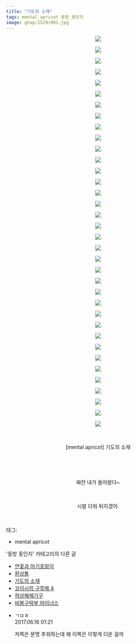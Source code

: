 ```yaml
---
title: "기도의 소재"
tags: mental_apricot 동방_동인지
image: ghap/1529/001.jpg
---
```

<div class="article">
<p style="text-align: center; clear: none; float: none;"><img src="{{ site.nasurl }}/ghap/1529/001.jpg"/></p>
<p style="text-align: center; clear: none; float: none;"><img src="{{ site.nasurl }}/ghap/1529/002.jpg"/></p>
<p style="text-align: center; clear: none; float: none;"><img src="{{ site.nasurl }}/ghap/1529/003.jpg"/></p>
<p style="text-align: center; clear: none; float: none;"><img src="{{ site.nasurl }}/ghap/1529/004.jpg"/></p>
<p style="text-align: center; clear: none; float: none;"><img src="{{ site.nasurl }}/ghap/1529/005.jpg"/></p>
<p style="text-align: center; clear: none; float: none;"><img src="{{ site.nasurl }}/ghap/1529/006.jpg"/></p>
<p style="text-align: center; clear: none; float: none;"><img src="{{ site.nasurl }}/ghap/1529/007.jpg"/></p>
<p style="text-align: center; clear: none; float: none;"><img src="{{ site.nasurl }}/ghap/1529/008.jpg"/></p>
<p style="text-align: center; clear: none; float: none;"><img src="{{ site.nasurl }}/ghap/1529/009.jpg"/></p>
<p style="text-align: center; clear: none; float: none;"><img src="{{ site.nasurl }}/ghap/1529/010.jpg"/></p>
<p style="text-align: center; clear: none; float: none;"><img src="{{ site.nasurl }}/ghap/1529/011.jpg"/></p>
<p style="text-align: center; clear: none; float: none;"><img src="{{ site.nasurl }}/ghap/1529/012.jpg"/></p>
<p style="text-align: center; clear: none; float: none;"><img src="{{ site.nasurl }}/ghap/1529/013.jpg"/></p>
<p style="text-align: center; clear: none; float: none;"><img src="{{ site.nasurl }}/ghap/1529/014.jpg"/></p>
<p style="text-align: center; clear: none; float: none;"><img src="{{ site.nasurl }}/ghap/1529/015.jpg"/></p>
<p style="text-align: center; clear: none; float: none;"><img src="{{ site.nasurl }}/ghap/1529/016.jpg"/></p>
<p style="text-align: center; clear: none; float: none;"><img src="{{ site.nasurl }}/ghap/1529/017.jpg"/></p>
<p style="text-align: center; clear: none; float: none;"><img src="{{ site.nasurl }}/ghap/1529/018.jpg"/></p>
<p style="text-align: center; clear: none; float: none;"><img src="{{ site.nasurl }}/ghap/1529/019.jpg"/></p>
<p style="text-align: center; clear: none; float: none;"><img src="{{ site.nasurl }}/ghap/1529/020.jpg"/></p>
<p style="text-align: center; clear: none; float: none;"><img src="{{ site.nasurl }}/ghap/1529/021.jpg"/></p>
<p style="text-align: center; clear: none; float: none;"><img src="{{ site.nasurl }}/ghap/1529/022.jpg"/></p>
<p style="text-align: center; clear: none; float: none;"><img src="{{ site.nasurl }}/ghap/1529/023.jpg"/></p>
<p style="text-align: center; clear: none; float: none;"><img src="{{ site.nasurl }}/ghap/1529/024.jpg"/></p>
<p style="text-align: center; clear: none; float: none;"><img src="{{ site.nasurl }}/ghap/1529/025.jpg"/></p>
<p style="text-align: center; clear: none; float: none;"><img src="{{ site.nasurl }}/ghap/1529/026.jpg"/></p>
<p style="text-align: center; clear: none; float: none;"><img src="{{ site.nasurl }}/ghap/1529/027.jpg"/></p>
<p style="text-align: center; clear: none; float: none;"><img src="{{ site.nasurl }}/ghap/1529/028.jpg"/></p>
<p style="text-align: center; clear: none; float: none;"><img src="{{ site.nasurl }}/ghap/1529/029.jpg"/></p>
<p style="text-align: center; clear: none; float: none;"><img src="{{ site.nasurl }}/ghap/1529/030.jpg"/></p>
<p style="text-align: center; clear: none; float: none;"><img src="{{ site.nasurl }}/ghap/1529/031.jpg"/></p>
<p style="text-align: center; clear: none; float: none;"><img src="{{ site.nasurl }}/ghap/1529/032.jpg"/></p>
<p style="text-align: center; clear: none; float: none;"><img src="{{ site.nasurl }}/ghap/1529/033.jpg"/></p>
<p style="text-align: center; clear: none; float: none;"><img src="{{ site.nasurl }}/ghap/1529/034.jpg"/></p>
<p style="text-align: center; clear: none; float: none;"><img src="{{ site.nasurl }}/ghap/1529/035.jpg"/></p>
<p style="text-align: center; clear: none; float: none;"><img src="{{ site.nasurl }}/ghap/1529/036.jpg"/></p>
<p style="text-align: center; clear: none; float: none;"><br/></p>
<p style="text-align: center; clear: none; float: none;">[mental apricot] 기도의 소재</p>
<p style="text-align: center; clear: none; float: none;"><br/></p>
<p style="text-align: center; clear: none; float: none;"><br/></p>
<p style="text-align: center; clear: none; float: none;">쨔쟌 내가 돌아왔다~</p>
<p style="text-align: center; clear: none; float: none;"><br/></p>
<p style="text-align: center; clear: none; float: none;">시발 더워 뒤지겠어.</p>
<p><br/></p>
</div><div class="tagTrail">
<p>태그: </p>
<ul>
<li>mental apricot</li>
</ul>
</div><div class="another">
<p>'동방 동인지' 카테고리의 다른 글</p>
<ul>
<li><a href="/2016-08-12-ghap_1532">연꽃과 아기호랑이</a></li>
<li><a href="/2016-08-12-ghap_1531">환상통</a></li>
<li><a href="/2016-08-12-ghap_1529">기도의 소재</a></li>
<li><a href="/2016-08-12-ghap_1528">코이시의 구루메 4</a></li>
<li><a href="/2016-08-12-ghap_1527">허상해체기구</a></li>
<li><a href="/2016-08-12-ghap_1526">비봉구락부 마이너스</a></li>
</ul>
</div><div class="cb_module cb_fluid">
<div class="cb_wrt cb_profile">
<div class="comment">
<ul>
<li class="cb_thumb_off" id="comment15014564">
<div class="cb_comment_area">
<div class="cb_info_area">
<div class="cb_section">
<span class="cb_nick_name">ㄱㅁㅎ</span>
</div>
<div class="cb_section">
<span class="cb_date">2017.06.16 01:21 </span>
</div>
</div>
<div class="cb_dsc_comment">
<p class="cb_dsc">
											저쪽은 분명 추워하는데 왜 이쪽은 이렇게 더운 걸까
										</p>
</div>
</div></li>
</ul>
</div>
</div><!-- commentList close -->
</div>
<br/>
<p id="refer"></p>
<br/>
